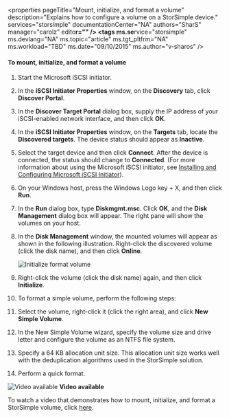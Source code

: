 <properties 
   pageTitle="Mount, initialize, and format a volume"
   description="Explains how to configure a volume on a StorSimple device."
   services="storsimple"
   documentationCenter="NA"
   authors="SharS"
   manager="carolz"
   edito**r="" />
<tags 
   ms.se**rvice="storsimple"
   ms.devlang="NA"
   ms.topic="article"
   ms.tgt_pltfrm="NA"
   ms.workload="TBD"
   ms.date="09/10/2015"
   ms.author="v-sharos" />

#### To mount, initialize, and format a volume

1. Start the Microsoft iSCSI initiator.

2. In the **iSCSI Initiator Properties** window, on the **Discovery** tab, click **Discover Portal**.

3. In the **Discover Target Portal** dialog box, supply the IP address of your iSCSI-enabled network interface, and then click **OK**. 

4. In the **iSCSI Initiator Properties** window, on the **Targets** tab, locate the **Discovered targets**. The device status should appear as **Inactive**.

5. Select the target device and then click **Connect**. After the device is connected, the status should change to **Connected**. (For more information about using the Microsoft iSCSI initiator, see [Installing and Configuring Microsoft iSCSI Initiator][1]).

6. On your Windows host, press the Windows Logo key + X, and then click **Run**. 

7. In the **Run** dialog box, type **Diskmgmt.msc**. Click **OK**, and the **Disk Management** dialog box will appear. The right pane will show the volumes on your host.

8. In the **Disk Management** window, the mounted volumes will appear as shown in the following illustration. Right-click the discovered volume (click the disk name), and then click **Online**.

     ![Initialize format volume](./media/storsimple-mount-initialize-format-volume/HCS_InitializeFormatVolume-include.png) 

9. Right-click the volume (click the disk name) again, and then click **Initialize**.

10. To format a simple volume, perform the following steps:
  1. Select the volume, right-click it (click the right area), and click **New Simple Volume**.
  2. In the New Simple Volume wizard, specify the volume size and drive letter and configure the volume as an NTFS file system.
  3. Specify a 64 KB allocation unit size. This allocation unit size works well with the deduplication algorithms used in the StorSimple solution.
  4. Perform a quick format.

![Video available](./media/storsimple-mount-initialize-format-volume/Video_icon.png) **Video available**

To watch a video that demonstrates how to mount, initialize, and format a StorSimple volume, click [here](http://azure.microsoft.com/documentation/videos/mount-initialize-and-format-a-storsimple-volume/).

<!--Link references-->
[1]: https://technet.microsoft.com/library/ee338480(WS.10).aspx
